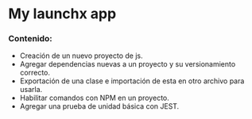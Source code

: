 # My launchx app

### Contenido:

- Creación de un nuevo proyecto de js.
- Agregar dependencias nuevas a un proyecto y su versionamiento correcto.
- Exportación de una clase e importación de esta en otro archivo para usarla.
- Habilitar comandos con NPM en un proyecto.
- Agregar una prueba de unidad básica con JEST.
